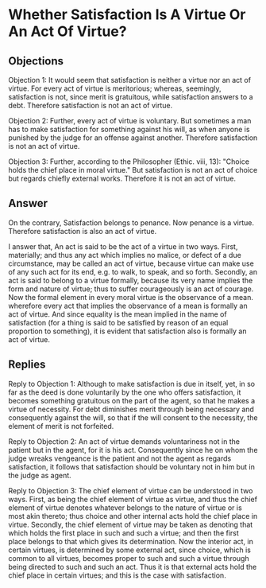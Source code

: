 # Whether Satisfaction Is A Virtue Or An Act Of Virtue?

## Objections

Objection 1: It would seem that satisfaction is neither a virtue nor an act of virtue. For every act of virtue is meritorious; whereas, seemingly, satisfaction is not, since merit is gratuitous, while satisfaction answers to a debt. Therefore satisfaction is not an act of virtue.

Objection 2: Further, every act of virtue is voluntary. But sometimes a man has to make satisfaction for something against his will, as when anyone is punished by the judge for an offense against another. Therefore satisfaction is not an act of virtue.

Objection 3: Further, according to the Philosopher (Ethic. viii, 13): "Choice holds the chief place in moral virtue." But satisfaction is not an act of choice but regards chiefly external works. Therefore it is not an act of virtue.

## Answer

On the contrary, Satisfaction belongs to penance. Now penance is a virtue. Therefore satisfaction is also an act of virtue.

I answer that, An act is said to be the act of a virtue in two ways. First, materially; and thus any act which implies no malice, or defect of a due circumstance, may be called an act of virtue, because virtue can make use of any such act for its end, e.g. to walk, to speak, and so forth. Secondly, an act is said to belong to a virtue formally, because its very name implies the form and nature of virtue; thus to suffer courageously is an act of courage. Now the formal element in every moral virtue is the observance of a mean. wherefore every act that implies the observance of a mean is formally an act of virtue. And since equality is the mean implied in the name of satisfaction (for a thing is said to be satisfied by reason of an equal proportion to something), it is evident that satisfaction also is formally an act of virtue.

## Replies

Reply to Objection 1: Although to make satisfaction is due in itself, yet, in so far as the deed is done voluntarily by the one who offers satisfaction, it becomes something gratuitous on the part of the agent, so that he makes a virtue of necessity. For debt diminishes merit through being necessary and consequently against the will, so that if the will consent to the necessity, the element of merit is not forfeited.

Reply to Objection 2: An act of virtue demands voluntariness not in the patient but in the agent, for it is his act. Consequently since he on whom the judge wreaks vengeance is the patient and not the agent as regards satisfaction, it follows that satisfaction should be voluntary not in him but in the judge as agent.

Reply to Objection 3: The chief element of virtue can be understood in two ways. First, as being the chief element of virtue as virtue, and thus the chief element of virtue denotes whatever belongs to the nature of virtue or is most akin thereto; thus choice and other internal acts hold the chief place in virtue. Secondly, the chief element of virtue may be taken as denoting that which holds the first place in such and such a virtue; and then the first place belongs to that which gives its determination. Now the interior act, in certain virtues, is determined by some external act, since choice, which is common to all virtues, becomes proper to such and such a virtue through being directed to such and such an act. Thus it is that external acts hold the chief place in certain virtues; and this is the case with satisfaction.